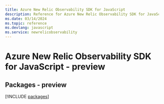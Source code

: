 ```yaml
---
title: Azure New Relic Observability SDK for JavaScript
description: Reference for Azure New Relic Observability SDK for JavaScript
ms.date: 03/14/2024
ms.topic: reference
ms.devlang: javascript
ms.service: newrelicobservability
---
```

# Azure New Relic Observability SDK for JavaScript - preview
## Packages - preview
[!INCLUDE [packages](new-relic-observability-index.md)]